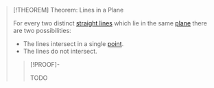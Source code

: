 >[!THEOREM] Theorem: Lines in a Plane
>
>For every two distinct [straight lines](../../../Curves/Lines/Straight%20Line.md) which lie in the same [plane](../../../Surfaces/Planes/Plane.md) there are two possibilities:
>
>- The lines intersect in a single [point](../../../Points%20and%20Vectors/Points%20in%20Geometry.md).
>- The lines do not intersect.
>
>>[!PROOF]-
>>
>>TODO
>>
>